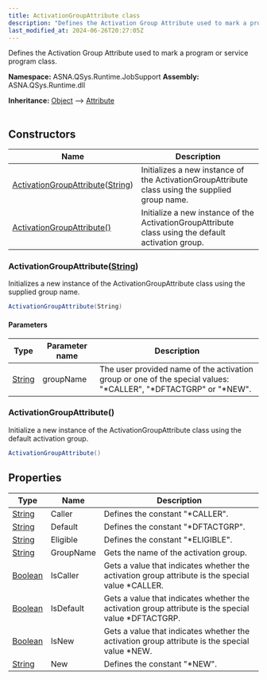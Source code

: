 ```yaml
---
title: ActivationGroupAttribute class
description: "Defines the Activation Group Attribute used to mark a program or service program class. "
last_modified_at: 2024-06-26T20:27:05Z
---
```


Defines the Activation Group Attribute used to mark a program or service program class.

**Namespace:** ASNA.QSys.Runtime.JobSupport
**Assembly:** ASNA.QSys.Runtime.dll

**Inheritance:** [Object](https://docs.microsoft.com/en-us/dotnet/api/system.object) --> [Attribute](https://docs.microsoft.com/en-us/dotnet/api/system.attribute)
<br>
<br>

## Constructors

| Name | Description |
| --- | --- |
| [ActivationGroupAttribute](#activationgroupattributestring)([String](https://docs.microsoft.com/en-us/dotnet/api/system.string)) | Initializes a new instance of the ActivationGroupAttribute class using the supplied group name.
| [ActivationGroupAttribute()](#activationgroupattribute) | Initialize a new instance of the ActivationGroupAttribute class using the default activation group.

### ActivationGroupAttribute([String](https://docs.microsoft.com/en-us/dotnet/api/system.string))

Initializes a new instance of the ActivationGroupAttribute class using the supplied group name.

```cs
ActivationGroupAttribute(String)
```

#### Parameters

| Type | Parameter name | Description
| --- | --- | ---
| [String](https://docs.microsoft.com/en-us/dotnet/api/system.string) | groupName | The user provided name of the activation group or one of the special values: "*CALLER", "*DFTACTGRP" or "*NEW".  

### ActivationGroupAttribute()

Initialize a new instance of the ActivationGroupAttribute class using the default activation group.

```cs
ActivationGroupAttribute()
```

## Properties

| Type | Name | Description
| --- | --- | --- 
| [String](https://learn.microsoft.com/en-us/dotnet/api/system.string?view=net-8.0) | Caller | Defines the constant "*CALLER". |
| [String](https://learn.microsoft.com/en-us/dotnet/api/system.string?view=net-8.0) | Default | Defines the constant "*DFTACTGRP". |
| [String](https://learn.microsoft.com/en-us/dotnet/api/system.string?view=net-8.0) | Eligible | Defines the constant "*ELIGIBLE". |
| [String](https://learn.microsoft.com/en-us/dotnet/api/system.string?view=net-8.0) | GroupName | Gets the name of the activation group. |
| [Boolean](https://docs.microsoft.com/en-us/dotnet/api/system.boolean) | IsCaller | Gets a value that indicates whether the activation group attribute is the special value *CALLER. |
| [Boolean](https://docs.microsoft.com/en-us/dotnet/api/system.boolean) | IsDefault | Gets a value that indicates whether the activation group attribute is the special value *DFTACTGRP. |
| [Boolean](https://docs.microsoft.com/en-us/dotnet/api/system.boolean) | IsNew | Gets a value that indicates whether the activation group attribute is the special value *NEW. |
| [String](https://learn.microsoft.com/en-us/dotnet/api/system.string?view=net-8.0) | New | Defines the constant "*NEW". |
